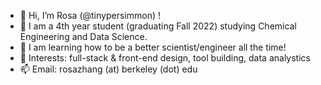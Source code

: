 - 👋 Hi, I’m Rosa (@tinypersimmon) !
- 👀 I am a 4th year student (graduating Fall 2022) studying Chemical Engineering and Data Science.
- 🌱 I am learning how to be a better scientist/engineer all the time!
- 💞️ Interests: full-stack & front-end design, tool building, data analystics
- 📫 Email: rosazhang (at) berkeley (dot) edu

<!---
tinypersimmon/tinypersimmon is a ✨ special ✨ repository because its `README.md` (this file) appears on your GitHub profile.
You can click the Preview link to take a look at your changes.
--->
